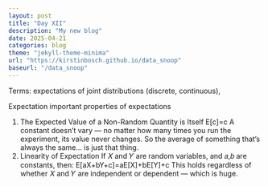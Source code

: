 ```yaml
---
layout: post
title: "Day XII"
description: "My new blog"
date: 2025-04-21
categories: blog
theme: "jekyll-theme-minima"
url: "https://kirstinbosch.github.io/data_snoop"
baseurl: "/data_snoop"
---
```

Terms: expectations of joint distributions (discrete, continuous), 

Expectation
important properties of expectations
1) The Expected Value of a Non-Random Quantity is Itself
  E[c]=c
  A constant doesn’t vary — no matter how many times you run the experiment, its value never changes. So the average of something that’s always the same… is just that thing.
2) Linearity of Expectation
   If 𝑋 and 𝑌 are random variables, and 𝑎,𝑏 are constants, then:
   E[aX+bY+c]=aE[X]+bE[Y]+c
   This holds regardless of whether 𝑋 and 𝑌 are independent or dependent — which is huge.
